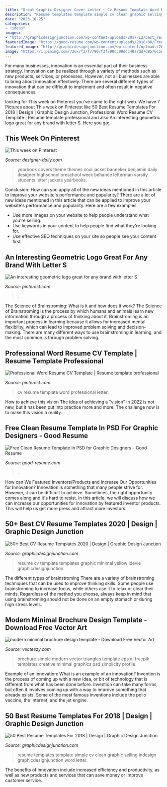 ```yaml
---
title: "Great Graphic Designer Cover Letter ~ Cv Resume Template Word Professional Letter"
description: "Resume templates template simple cv clean graphic selling indesign graphicdesignjunction word letter"
date: "2023-10-25"
categories:
- "ideas"
images:
- "http://graphicdesignjunction.com/wp-content/uploads/2017/12/best_resume_templates_2018_16.jpg"
featuredImage: "https://good-resume.com/wp-content/uploads/2018/08/Free-Clean-Resume-Template-PSD-for-Graphic-Designer-4-3.jpg"
featured_image: "http://graphicdesignjunction.com/wp-content/uploads/2017/12/best_resume_templates_2018_16.jpg"
image: "https://i.pinimg.com/736x/f3/f7/90/f3f790cc09ddc40a7dd7d8576c5ee58c.jpg"
---
```



For many businesses, innovation is an essential part of their business strategy. Innovation can be realized through a variety of methods such as new products, services, or processes. However, not all businesses are able to bring about innovation effectively. There are several different types of innovation that can be difficult to implement and often result in negative consequences.

	

		
looking for This week on Pinterest you've came to the right web. We have 7 Pictures about This week on Pinterest like 50 Best Resume Templates For 2018 | Design | Graphic Design Junction, Professional Word Resume CV Template | Resume template professional and also An interesting geometric logo great for any brand with letter S. Here you go:
		
    
## This Week On Pinterest

<img loading=lazy src="https://www.designer-daily.com/wp-content/uploads/2014/07/f847ef05b1dbee4ab9f398768f7549d6.jpg" onerror="this.onerror=null;this.src='https://tse3.mm.bing.net/th?id=OIP.mcwhjV27FxtUmL9la8b1NwHaKC&amp;pid=15.1';" alt="This week on Pinterest">

_Source: designer-daily.com_

>yearbook covers theme themes cool jacket banneker benjamin daily designer highschool preschool week behance letterman varsity students letter jackets yearbooks. 

	

Conclusion: How can you apply all of the new ideas mentioned in this article to improve your website's performance and popularity?
There are a lot of new ideas mentioned in this article that can be applied to improve your website's performance and popularity. Here are a few examples: 
- Use more images on your website to help people understand what you're selling. 
- Use keywords in your content to help people find what they're looking for. 
- Use effective SEO techniques on your site so people see your content first.

    
## An Interesting Geometric Logo Great For Any Brand With Letter S

<img loading=lazy src="https://i.pinimg.com/736x/f3/f7/90/f3f790cc09ddc40a7dd7d8576c5ee58c.jpg" onerror="this.onerror=null;this.src='https://tse4.mm.bing.net/th?id=OIP.Pd-MIghFUEyyJU3ZTSVLjQHaHa&amp;pid=15.1';" alt="An interesting geometric logo great for any brand with letter S">

_Source: pinterest.com_

>. 

	

The Science of Brainstroming: What is it and how does it work?
The Science of Brainstroming is the process by which humans and animals learn new information through a process of thinking about it. Brainstroming is an important process in learning because it allows for increased mental flexibility, which can lead to improved problem solving and decision-making. There are many different ways to use brainstroming in learning, and the most common is through problem solving.

    
## Professional Word Resume CV Template | Resume Template Professional

<img loading=lazy src="https://i.pinimg.com/736x/cb/d3/4e/cbd34e43024c58d0a67b633f7d8045cc.jpg" onerror="this.onerror=null;this.src='https://tse4.mm.bing.net/th?id=OIP.7an7n-0EH3YnGokjD1o_UAHaHa&amp;pid=15.1';" alt="Professional Word Resume CV Template | Resume template professional">

_Source: pinterest.com_

>cv resume template word professional letter. 

	

How to achieve this vision
The idea of achieving a "vision" in 2022 is not new, but it has been put into practice more and more. The challenge now is to make this vision a reality.

    
## Free Clean Resume Template In PSD For Graphic Designers - Good Resume

<img loading=lazy src="https://good-resume.com/wp-content/uploads/2018/08/Free-Clean-Resume-Template-PSD-for-Graphic-Designer-4-3.jpg" onerror="this.onerror=null;this.src='https://tse2.mm.bing.net/th?id=OIP.vLlct9fzf1mMwUXljW5sYQHaKe&amp;pid=15.1';" alt="Free Clean Resume Template In PSD for Graphic Designers - Good Resume">

_Source: good-resume.com_

>. 

	

How can We Featured Inventors/Products and Increase Our Opportunities for Innovation?
Innovation is something that many people strive for. However, it can be difficult to achieve. Sometimes, the right opportunity comes along and it's hard to resist. In this article, we will discuss how we can increase our opportunities for innovation by featured inventor products. This will help us get more press and attract more investors.

    
## 50+ Best CV Resume Templates 2020 | Design | Graphic Design Junction

<img loading=lazy src="http://gdj.graphicdesignjunction.com/wp-content/uploads/2020/02/resume+templates+27.jpg" onerror="this.onerror=null;this.src='https://tse2.mm.bing.net/th?id=OIP.m6y2-MD2W73PRW41LGqikAHaPN&amp;pid=15.1';" alt="50+ Best CV Resume Templates 2020 | Design | Graphic Design Junction">

_Source: graphicdesignjunction.com_

>resume cv template templates graphic minimal yellow idevie graphicdesignjunction. 

	

The different types of brainstroming
There are a variety of brainstroming techniques that can be used to improve thinking skills. Some people use brainstroming to increase focus, while others use it to relax or clear their minds. Regardless of the method you choose, always keep in mind that using brainstroming should not be done on an empty stomach or during high stress levels.

    
## Modern Minimal Brochure Design Template - Download Free Vector Art

<img loading=lazy src="https://static.vecteezy.com/system/resources/previews/000/178/346/original/modern-minimal-brochure-design-template-vector.jpg" onerror="this.onerror=null;this.src='https://tse3.mm.bing.net/th?id=OIP.5dE12PRlZ1lwQXPvElnlBwHaHa&amp;pid=15.1';" alt="modern minimal brochure design template - Download Free Vector Art">

_Source: vecteezy.com_

>brochure simple modern vector triangles template eps ai freepik templates creative minimal graphics psd simplicity profile. 

	

Example of an innovation: What is an example of an innovation?
Invention is the process of coming up with a new idea, or bit of technology that is different from what has been done before. Invention can take many forms, but often it involves coming up with a way to improve something that already exists. Some of the most famous inventions include the polio vaccine, the Internet, and the jet engine.

    
## 50 Best Resume Templates For 2018 | Design | Graphic Design Junction

<img loading=lazy src="http://graphicdesignjunction.com/wp-content/uploads/2017/12/best_resume_templates_2018_16.jpg" onerror="this.onerror=null;this.src='https://tse1.mm.bing.net/th?id=OIP.Qu8WZ09Vn1J_qF9Y48qPPQHaPn&amp;pid=15.1';" alt="50 Best Resume Templates For 2018 | Design | Graphic Design Junction">

_Source: graphicdesignjunction.com_

>resume templates template simple cv clean graphic selling indesign graphicdesignjunction word letter. 

	

The benefits of innovation include increased efficiency and productivity, as well as new products and services that can save money or improve customer service.

